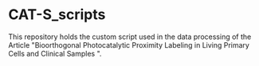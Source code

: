 # CAT-S_scripts
This repository holds the custom script used in the data processing of the Article "Bioorthogonal Photocatalytic Proximity Labeling in Living Primary Cells and Clinical Samples ".
